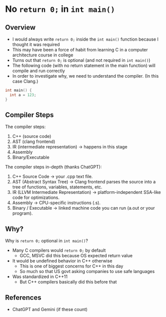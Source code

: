 # No `return 0;` in `int main()`

## Overview

- I would always write `return 0;` inside the `int main()` function because I thought it was required
- This may have been a force of habit from learning C in a computer architecture course in college
- Turns out that `return 0;` is optional (and not required in `int main()`)
- The following code (with no return statement in the main function) will compile and run correctly
- In order to investigate why, we need to understand the compiler. (In this case Clang.)

```cpp
int main() {
  int a = 123;
}
```

## Compiler Steps

The compiler steps:

1. C++ (source code)
2. AST (clang frontend)
3. IR (intermediate representation) -> happens in this stage
4. Assembly
5. Binary/Executable

The compiler steps in-depth (thanks ChatGPT):

1. C++ Source Code → your .cpp text file.
2. AST (Abstract Syntax Tree) → Clang frontend parses the source into a tree of functions, variables, statements, etc.
3. IR (LLVM Intermediate Representation) → platform-independent SSA-like code for optimizations.
4. Assembly → CPU-specific instructions (.s).
5. Binary / Executable → linked machine code you can run (a.out or your program).

## Why?

Why is `return 0;` optional in `int main()`?

- Many C compilers would `return 0;` by default
  - GCC, MSVC did this because OS expected return value
- It would be undefined behavior in C++ otherwise
  - This is one of biggest concerns for C++ in this day
  - So much so that US govt asking companies to use safe languages
- Was standardized in C++11
  - But C++ compilers basically did this before that

## References

- ChatGPT and Gemini (if these count)
